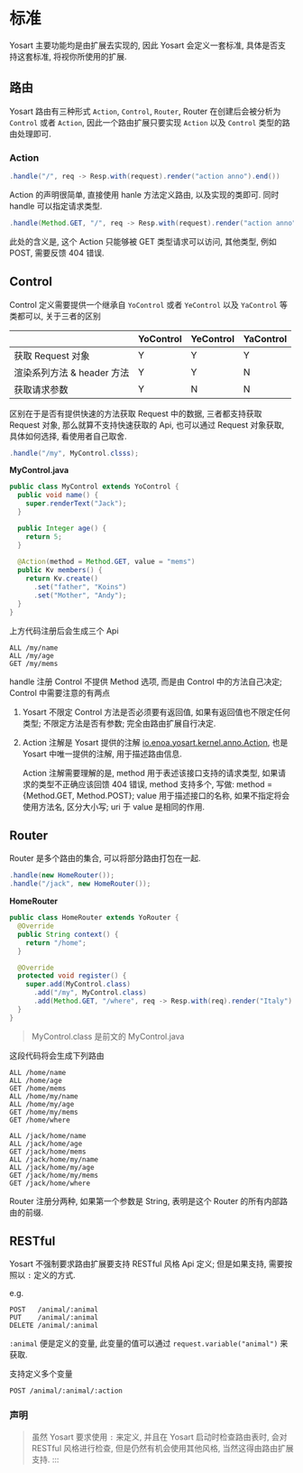 

# 标准

Yosart 主要功能均是由扩展去实现的, 因此 Yosart 会定义一套标准, 具体是否支持这套标准, 将视你所使用的扩展.

## 路由

Yosart 路由有三种形式 `Action`, `Control`, `Router`, Router 在创建后会被分析为 `Control` 或者 `Action`, 因此一个路由扩展只要实现 `Action` 以及 `Control` 类型的路由处理即可.


### Action

```java
.handle("/", req -> Resp.with(request).render("action anno").end())
```

Action 的声明很简单, 直接使用 hanle 方法定义路由, 以及实现的类即可. 同时 handle 可以指定请求类型.

```java
.handle(Method.GET, "/", req -> Resp.with(request).render("action anno").end())
```

此处的含义是, 这个 Action 只能够被 GET 类型请求可以访问, 其他类型, 例如 POST, 需要反馈 404 错误.

## Control

Control 定义需要提供一个继承自 `YoControl` 或者 `YeControl` 以及 `YaControl` 等类都可以, 关于三者的区别


|                            | YoControl | YeControl | YaControl |
| -------------------------- | --------- | --------- | --------- |
| 获取 Request 对象           | Y          | Y        | Y         |
| 渲染系列方法 & header 方法    | Y        |  Y        | N         | 
| 获取请求参数                 | Y         |  N        | N          |

区别在于是否有提供快速的方法获取 Request 中的数据, 三者都支持获取 Request 对象, 那么就算不支持快速获取的 Api, 也可以通过 Request 对象获取, 具体如何选择, 看使用者自己取舍.

```java
.handle("/my", MyControl.clsss);
```

**MyControl.java**

```java
public class MyControl extends YoControl {
  public void name() {
    super.renderText("Jack");
  }

  public Integer age() {
    return 5;
  }
  
  @Action(method = Method.GET, value = "mems")
  public Kv members() {
    return Kv.create()
      .set("father", "Koins")
      .set("Mother", "Andy");
  }
}
```

上方代码注册后会生成三个 Api

```text
ALL /my/name
ALL /my/age
GET /my/mems
```

handle 注册 Control 不提供 Method 选项, 而是由 Control 中的方法自己决定; Control 中需要注意的有两点

1. Yosart 不限定 Control 方法是否必须要有返回值, 如果有返回值也不限定任何类型; 不限定方法是否有参数; 完全由路由扩展自行决定.

2. Action 注解是 Yosart 提供的注解 [io.enoa.yosart.kernel.anno.Action](https://github.com/fewensa/enoa/blob/master/enoa-yosart/src/main/java/io/enoa/yosart/kernel/anno/Action.java), 也是 Yosart 中唯一提供的注解, 用于描述路由信息.

   Action 注解需要理解的是, method 用于表述该接口支持的请求类型, 如果请求的类型不正确应该回馈 404 错误, method 支持多个, 写做: method = \{Method.GET, Method.POST}; value 用于描述接口的名称, 如果不指定将会使用方法名, 区分大小写; uri 于 value 是相同的作用.


## Router

Router 是多个路由的集合, 可以将部分路由打包在一起.

```java
.handle(new HomeRouter());
.handle("/jack", new HomeRouter());
```

**HomeRouter**

```java
public class HomeRouter extends YoRouter {
  @Override
  public String context() {
    return "/home";
  }

  @Override
  protected void register() {
    super.add(MyControl.class)
      .add("/my", MyControl.class)
      .add(Method.GET, "/where", req -> Resp.with(req).render("Italy").end());
  }
}
```

> MyControl.class 是前文的 MyControl.java

这段代码将会生成下列路由

```text
ALL /home/name
ALL /home/age
GET /home/mems
ALL /home/my/name
ALL /home/my/age
GET /home/my/mems
GET /home/where

ALL /jack/home/name
ALL /jack/home/age
GET /jack/home/mems
ALL /jack/home/my/name
ALL /jack/home/my/age
GET /jack/home/my/mems
GET /jack/home/where
```

Router 注册分两种, 如果第一个参数是 String, 表明是这个 Router 的所有内部路由的前缀.

## RESTful

Yosart 不强制要求路由扩展要支持 RESTful 风格 Api 定义; 但是如果支持, 需要按照以 `:` 定义的方式. 

e.g.

```text
POST   /animal/:animal
PUT    /animal/:animal
DELETE /animal/:animal
```

`:animal` 便是定义的变量, 此变量的值可以通过 `request.variable("animal")` 来获取.

支持定义多个变量

```text
POST /animal/:animal/:action
```

### 声明

> 虽然 Yosart 要求使用 `:` 来定义, 并且在 Yosart 启动时检查路由表时, 会对 RESTful 风格进行检查, 但是仍然有机会使用其他风格, 当然这得由路由扩展支持.
:::
